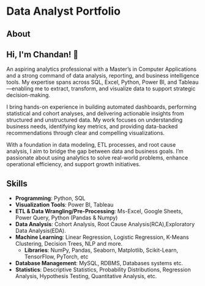 # Data Analyst Portfolio
## About
## Hi, I'm Chandan! 👋 

An aspiring analytics professional with a Master’s in Computer Applications and a strong command of data analysis, reporting, and business intelligence tools. My expertise spans across SQL, Excel, Python, Power BI, and Tableau—enabling me to extract, transform, and visualize data to support strategic decision-making.

I bring hands-on experience in building automated dashboards, performing statistical and cohort analyses, and delivering actionable insights from structured and unstructured data. My work focuses on understanding business needs, identifying key metrics, and providing data-backed recommendations through clear and compelling visualizations.

With a foundation in data modeling, ETL processes, and root cause analysis, I aim to bridge the gap between data and business goals. I’m passionate about using analytics to solve real-world problems, enhance operational efficiency, and support growth initiatives.

## Skills  
- **Programming**: Python, SQL  
- **Visualization Tools**: Power BI, Tableau
- **ETL & Data Wrangling/Pre-Processing**: Ms-Excel, Google Sheets, Power Query, Python (Pandas & Numpy)
- **Data Analysis**: Cohort Analysis, Root Cause Analysis(RCA),Exploratory Data Analysis(EDA). 
- **Machine Learning**: Linear Regression, Logistic Regression, K-Means Clustering, Decision Trees, NLP and more.
    -  **Libraries**: NumPy, Pandas, Seaborn, Matplotlib, Scikit-Learn, TensorFlow, PyTorch, etc
- **Database Management**: MySQL, RDBMS, Databases systems etc.
- **Statistics**: Descriptive Statistics, Probability Distributions, Regression Analysis, Hypothesis Testing, Quantitative Analysis, etc.

